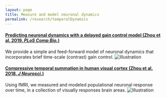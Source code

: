 ```yaml
---
layout: page
title: Measure and model neuronal dynamics
permalink: /research/temporalDynamics
---
```


#### [Predicting neuronal dynamics with a delayed gain control model (Zhou et al. 2019. *PLoS Comp Bio.*)](https://www.ncbi.nlm.nih.gov/pmc/articles/PMC6892546/pdf/pcbi.1007484.pdf) ####

We provide a simple and feed-forward model of neuronal dynamics that incorporates brief time-scale (contrast) gain control.
![Illustration]({{site.baseurl}}/images/research/DG_figure2.jpg)



#### [Compressive temporal summation in human visual cortex (Zhou et al. 2018. *J Neurosci.*)](https://www.jneurosci.org/content/jneuro/38/3/691.full.pdf) ####

Using fMRI, we measured and modeled populational neuronal response over time, in a collection of visually responses brain areas.
![Illustration]({{site.baseurl}}/images/research/TRF_figure1.jpg)

